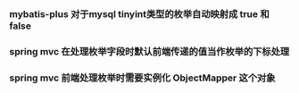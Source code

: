 ### mybatis-plus 对于mysql tinyint类型的枚举自动映射成 true 和 false



### spring mvc 在处理枚举字段时默认前端传递的值当作枚举的下标处理



### spring mvc 前端处理枚举时需要实例化 ObjectMapper 这个对象

